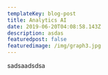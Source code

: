 ```yaml
---
templateKey: blog-post
title: Analytics AI
date: 2019-06-20T04:08:58.143Z
description: asdas
featuredpost: false
featuredimage: /img/graph3.jpg
---
```

sadsaadsdsa
